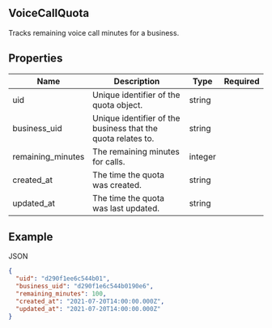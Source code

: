 ## VoiceCallQuota

Tracks remaining voice call minutes for a business.

## Properties

| Name | Description | Type | Required |
| --- | --- | --- | --- |
| uid | Unique identifier of the quota object. | string |  |
| business_uid | Unique identifier of the business that the quota relates to. | string |  |
| remaining_minutes | The remaining minutes for calls. | integer |  |
| created_at | The time the quota was created. | string |  |
| updated_at | The time the quota was last updated. | string |  |

## Example

JSON

```json
{
  "uid": "d290f1ee6c544b01",
  "business_uid": "d290f1e6c544b0190e6",
  "remaining_minutes": 100,
  "created_at": "2021-07-20T14:00:00.000Z",
  "updated_at": "2021-07-20T14:00:00.000Z"
}
```